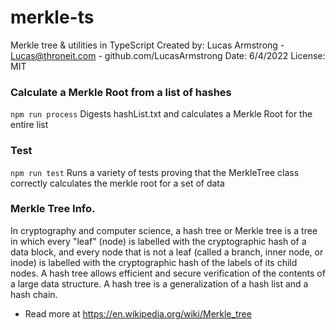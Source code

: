 # merkle-ts
Merkle tree &amp; utilities in TypeScript
Created by: Lucas Armstrong - Lucas@throneit.com - github.com/LucasArmstrong
Date: 6/4/2022
License: MIT

### Calculate a Merkle Root from a list of hashes
`npm run process`
Digests hashList.txt and calculates a Merkle Root for the entire list

### Test
`npm run test`
Runs a variety of tests proving that the MerkleTree class correctly calculates the merkle root for a set of data

### Merkle Tree Info.
In cryptography and computer science, a hash tree or Merkle tree is a tree in which every "leaf" (node) is labelled with the cryptographic hash of a data block, and every node that is not a leaf (called a branch, inner node, or inode) is labelled with the cryptographic hash of the labels of its child nodes. A hash tree allows efficient and secure verification of the contents of a large data structure. A hash tree is a generalization of a hash list and a hash chain.
- Read more at https://en.wikipedia.org/wiki/Merkle_tree